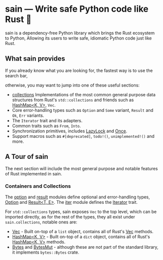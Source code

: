 # sain — Write safe Python code like Rust 🦀

sain is a dependency-free Python library which brings the Rust ecosystem to Python, Allowing its users to write safe, idiomatic Python code just like Rust.

## What sain provides

If you already know what you are looking for, the fastest way is to use the search bar,

otherwise, you may want to jump into one of these useful sections:

* [collections][] Implementations of the most common general purpose data structures from Rust's `std::collections` and friends such as [HashMap<K, V>][], `Vec`.
* Core error-handling types such as `Option` and `Some` variant, `Result` and `Ok`, `Err` variants.
* The `Iterator` trait and its adapters.
* Common traits such as `From`, `Into`.
* Synchronization primitives, includes [LazyLock][] and [Once][].
* Support macros such as `#[deprecated]`, `todo!()`, `unimplemented!()` and more.

## A Tour of sain

The next section will include the most general purpose and notable features of Rust implemented in sain.

### Containers and Collections

The [option][] and [result][] modules define optional and error-handling types,
[Option<T>][] and [Result<T, E>][].
The [iter][] module defines the [Iterator][] trait.

For `std::collections` types, sain exposes `Vec` to the top level, which can be imported directly, as for the rest of the types,
they all exist under `sain.collections`, notable ones are:

* [Vec<T>][] - Built on-top of a `list` object, contains all of Rust's [Vec<T>][] methods.
* [HashMap<K, V>][] - Built on-top of a `dict` object, contains all of Rust's [HashMap<K, V>][] methods.
* [Bytes][] and [BytesMut][] - although these are not part of the standard library, it implements `bytes::Bytes` crate.

[collections]: https://nxtlo.github.io/sain/sain/collections.html
[Vec<T>]: https://nxtlo.github.io/sain/sain/collections/vec.html#Vec
[HashMap<K, V>]: https://nxtlo.github.io/sain/sain/collections/hash_map.html#HashMap
[Bytes]: https://nxtlo.github.io/sain/sain/collections/buf.html#Bytes
[BytesMut]: https://nxtlo.github.io/sain/sain/collections/buf.html#BytesMut
[option]: https://nxtlo.github.io/sain/sain/option.html
[Option<T>]: https://nxtlo.github.io/sain/sain/option.html#Some
[result]: https://nxtlo.github.io/sain/sain/result.html
[Result<T, E>]: https://nxtlo.github.io/sain/sain/result.html#Result
[iter]: https://nxtlo.github.io/sain/sain/iter.html
[Iterator]: https://nxtlo.github.io/sain/sain/iter.html#Iterator
[Once]: https://nxtlo.github.io/sain/sain/sync.html#Once
[LazyLock]: https://nxtlo.github.io/sain/sain/sync.html#Lazy
